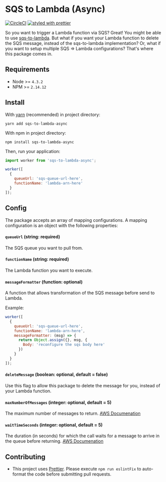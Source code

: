# SQS to Lambda (Async)

[![CircleCI](https://circleci.com/gh/iopipe/sqs-to-lambda-async.svg?style=svg)](https://circleci.com/gh/iopipe/sqs-to-lambda-async)
[![styled with prettier](https://img.shields.io/badge/styled_with-prettier-ff69b4.svg)](https://github.com/prettier/prettier)

So you want to trigger a Lambda function via SQS? Great! You might be able to use [sqs-to-lambda](https://github.com/robinjmurphy/sqs-to-lambda). But what if you want your Lambda function to delete the SQS message, instead of the sqs-to-lambda implementation? Or, what if you want to setup multiple SQS => Lambda configurations? That's where this package comes in.

## Requirements
- Node >= `4.3.2`
- NPM >= `2.14.12`

## Install

With [yarn](https://yarnpkg.com) (recommended) in project directory:
```
yarn add sqs-to-lambda-async
```

With npm in project directory:
```
npm install sqs-to-lambda-async
```

Then, run your application:
```js
import worker from 'sqs-to-lambda-async';

worker([
  {
    queueUrl: 'sqs-queue-url-here',
    functionName: 'lambda-arn-here'
  }
]);
```

## Config

The package accepts an array of mapping configurations. A mapping configuration is an object with the following properties:

#### `queueUrl` (string: required)

The SQS queue you want to pull from.

#### `functionName` (string: required)

The Lambda function you want to execute.

#### `messageFormatter` (function: optional)

A function that allows transformation of the SQS message before send to Lambda.

Example:
```js
worker([
  {
    queueUrl: 'sqs-queue-url-here',
    functionName: 'lambda-arn-here',
    messageFormatter: (msg) => {
      return Object.assign({}, msg, {
        Body: 'reconfigure the sqs body here'
      })
    }
  }
]);
```

#### `deleteMessage` (boolean: optional, default = false)

Use this flag to allow this package to delete the message for you, instead of your Lambda function.

#### `maxNumberOfMessages` (integer: optional, default = 5)

The maximum number of messages to return. [AWS Documenation](http://docs.aws.amazon.com/AWSSimpleQueueService/latest/APIReference/API_ReceiveMessage.html)

#### `waitTimeSeconds` (integer: optional, default = 5)

The duration (in seconds) for which the call waits for a message to arrive in the queue before returning. [AWS Documenation](http://docs.aws.amazon.com/AWSSimpleQueueService/latest/APIReference/API_ReceiveMessage.html)

## Contributing
- This project uses [Prettier](https://github.com/prettier/prettier). Please execute `npm run eslintFix` to auto-format the code before submitting pull requests.
